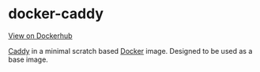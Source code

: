 # docker-caddy
[View on Dockerhub](https://hub.docker.com/repository/docker/fraserdarwent/caddy)

[Caddy](https://caddyserver.com/) in a minimal scratch based [Docker](https://docker.io/) image.
Designed to be used as a base image.
